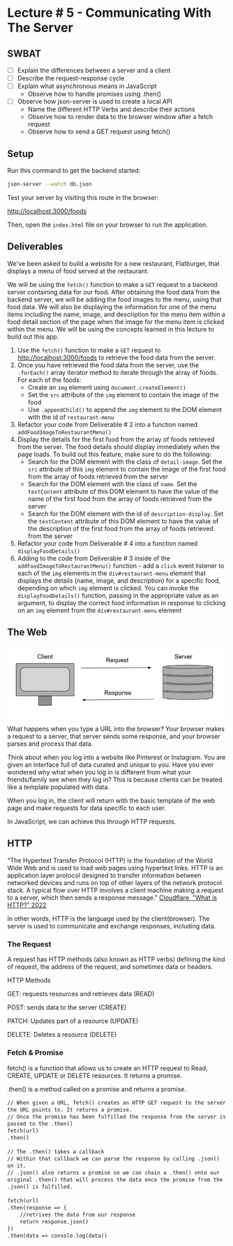 # Lecture # 5 - Communicating With The Server
## SWBAT
- [ ] Explain the differences between a server and a client
- [ ] Describe the request-response cycle
- [ ] Explain what asynchronous means in JavaScript
    - Observe how to handle promises using .then()
- [ ] Observe how json-server is used to create a local API
    - Name the different HTTP Verbs and describe their actions
    - Observe how to render data to the browser window after a fetch request
    - Observe how to send a GET request using fetch()

## Setup

Run this command to get the backend started:

```sh
json-server --watch db.json
```

Test your server by visiting this route in the browser:

[http://localhost:3000/foods](http://localhost:3000/foods)

Then, open the `index.html` file on your browser to run the application.

## Deliverables
We've been asked to build a website for a new restaurant, Flatburger, that displays a menu of food served at the restaurant.

We will be using the `fetch()` function to make a `GET` request to a backend server containing data for our food. After obtaining the food data from the backend server, we will be adding the food images to the menu, using that food data. We will also be displaying the information for one of the menu items including the name, image, and description for the menu item within a food detail section of the page when the image for the menu item is clicked within the menu. We will be using the concepts learned in this lecture to build out this app.

1. Use the `fetch()` function to make a `GET` request to [http://localhost:3000/foods](http://localhost:3000/foods) to retrieve the food data from the server.
2. Once you have retrieved the food data from the server, use the `.forEach()` array iterator method to iterate through the array of foods. For each of the foods:
    - Create an `img` element using `document.createElement()`
    - Set the `src` attribute of the `img` element to contain the image of the food
    - Use `.appendChild()` to append the `img` element to the DOM element with the id of `restaurant-menu`
3. Refactor your code from Deliverable # 2 into a function named `addFoodImageToRestaurantMenu()`
4. Display the details for the first food from the array of foods retrieved from the server. The food details should display immediately when the page loads. To build out this feature, make sure to do the following:
    - Search for the DOM element with the class of `detail-image`. Set the `src` attribute of this `img` element to contain the image of the first food from the array of foods retrieved from the server
    - Search for the DOM element with the class of `name`. Set the `textContent` attribute of this DOM element to have the value of the name of the first food from the array of foods retrieved from the server
    - Search for the DOM element with the id of `description-display`. Set the `textContent` attribute of this DOM element to have the value of the description of the first food from the array of foods retrieved from the server
5. Refactor your code from Deliverable # 4 into a function named `displayFoodDetails()`
6. Adding to the code from Deliverable # 3 inside of the `addFoodImageToRestaurantMenu()` function - add a `click` event listener to each of the `img` elements in the `div#restaurant-menu` element that displays the details (name, image, and description) for a specific food, depending on which `img` element is clicked. You can invoke the `displayFoodDetails()` function, passing in the appropriate value as an argument, to display the correct food information in response to clicking on an `img` element from the `div#restaurant-menu` element


## The Web
![request_response](assets/request_response.png)

What happens when you type a URL into the browser? 
Your browser makes a request to a server, that server sends some response, and your browser parses and process that data.

Think about when you log into a website like Pinterest or Instagram. You are given an interface full of data curated and unique to you. Have you ever wondered why what when you log in is different from what your friends/family see when they log in? This is because clients can be treated like a template populated with data. 

When you log in, the client will return with the basic template of the web page and make requests for data specific to each user. 

In JavaScript, we can achieve this through HTTP requests.

## HTTP
"The Hypertext Transfer Protocol (HTTP) is the foundation of the World Wide Web and is used to load web pages using hypertext links. HTTP is an application layer protocol designed to transfer information between networked devices and runs on top of other layers of the network protocol stack. A typical flow over HTTP involves a client machine making a request to a server, which then sends a response message."
[ Cloudflare, "What is HTTP?" 2022](https://www.cloudflare.com/learning/ddos/glossary/hypertext-transfer-protocol-http/)

In other words, HTTP is the language used by the client(browser). The server is used to communicate and exchange responses, including data.

### The Request 
A request has HTTP methods (also known as HTTP verbs)  defining the kind of request, the address of the request, and sometimes data or headers.

HTTP Methods

GET: requests resources and retrieves data (READ)

POST: sends data to the server (CREATE)

PATCH: Updates part of a resource (UPDATE)

DELETE: Deletes a resource (DELETE)

### Fetch & Promise
fetch() is a function that allows us to create an HTTP request to Read, CREATE, UPDATE or DELETE resources.
It returns a promise.

.then() is a method called on a promise and returns a promise.

```
// When given a URL, fetch() creates an HTTP GET request to the server the URL points to. It returns a promise.
// Once the promise has been fulfilled the response from the server is passed to the .then() 
fetch(url)
.then()

// The .then() takes a callback
// Within that callback we can parse the response by calling .json() on it. 
// .json() also returns a promise so we can chain a .then() onto our original .then() that will process the data once the promise from the .json() is fulfilled. 

fetch(url)
.then(response => {
    //retrives the data from our response
    return response.json()
})
.then(data => console.log(data))

```